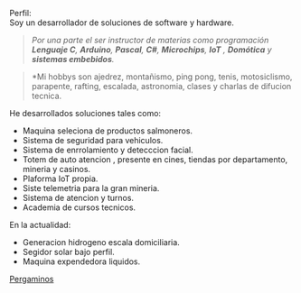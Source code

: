 Perfil:  
Soy un desarrollador de soluciones de software y hardware.

  >*Por una parte el ser instructor de materias como programación **Lenguaje C**, **Arduino**, **Pascal**, **C#**, **Microchips**, **IoT** , **Domótica** y **sistemas embebidos**.*

 >*Mi hobbys son ajedrez, montañismo, ping pong, tenis, motosiclismo, parapente, rafting, escalada, astronomia, clases y charlas de difucion tecnica.

He desarrollados soluciones tales como:

- Maquina seleciona de productos salmoneros.
- Sistema de seguridad para vehiculos.
- Sistema de enrrolamiento y detecccion facial.
- Totem de auto atencion , presente en cines, tiendas por departamento, mineria y casinos.
- Plaforma IoT propia.
- Siste telemetria para la gran mineria.
- Sistema de atencion y turnos.
- Academia de cursos tecnicos.

En la actualidad:

- Generacion hidrogeno escala domiciliaria.
- Segidor solar bajo perfil.
- Maquina expendedora liquidos.


[Pergaminos](https://drive.google.com/drive/folders/1Nla8_eYAxM96T-W4cR5ifOVbdbFjsllW?usp=sharing)

